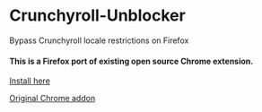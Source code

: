 # Crunchyroll-Unblocker
Bypass Crunchyroll locale restrictions on Firefox

#### This is a Firefox port of existing open source Chrome extension.

[Install here](https://addons.mozilla.org/addon/crunchyroll-locale-unblocker/)

[Original Chrome addon](https://github.com/Onestay/CR-Unblocker)
